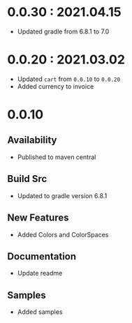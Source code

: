 # 0.0.30 : 2021.04.15
- Updated gradle from 6.8.1 to 7.0

# 0.0.20 : 2021.03.02
- Updated `cart` from `0.0.10` to `0.0.20`
- Added currency to invoice

# 0.0.10
## Availability
- Published to maven central

## Build Src
- Updated to gradle version 6.8.1

## New Features
- Added Colors and ColorSpaces

## Documentation
- Update readme

## Samples
- Added samples